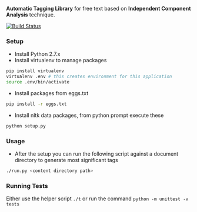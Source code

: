 __Automatic Tagging Library__ for free text based on __Independent Component Analysis__ technique. 

[![Build Status](https://travis-ci.org/katta/watson.png?branch=master)](https://travis-ci.org/katta/watson)

### Setup

* Install Python 2.7.x
* Install virtualenv to manage packages

```bash
pip install virtualenv
virtualenv .env # this creates environment for this application
source .env/bin/activate 
```

* Install packages from eggs.txt

```bash
pip install -r eggs.txt
```

* Install nltk data packages, from python prompt execute these

```bash
python setup.py
```

### Usage

* After the setup you can run the following script against a document directory to generate most significant tags

```bash
./run.py <content directory path>
```

### Running Tests

Either use the helper script `./t` or run the command `python -m unittest -v tests`

